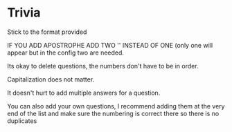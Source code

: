 # Trivia

Stick to the format provided

IF YOU ADD APOSTROPHE ADD TWO '' INSTEAD OF ONE (only one will appear but in the config two are needed.

Its okay to delete questions, the numbers don't have to be in order.

Capitalization does not matter.

It doesn't hurt to add multiple answers for a question.

You can also add your own questions, I recommend adding them at the very end of the list and make sure the numbering is correct there so there is no duplicates
